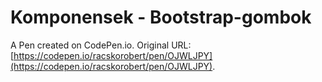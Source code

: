 # Komponensek - Bootstrap-gombok

A Pen created on CodePen.io. Original URL: [https://codepen.io/racskorobert/pen/OJWLJPY](https://codepen.io/racskorobert/pen/OJWLJPY).


